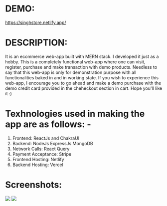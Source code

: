 # DEMO:
https://singhstore.netlify.app/


# DESCRIPTION:
It is an ecommerce web-app built with MERN stack. I developed it just as a hobby. This is a completely functional web-app where one can visit, register, purchase and make transaction with demo products. Needless to say that this web-app is only for demonstration purpose with all functionalities baked in and in working state. If you wish to experience this web-app, I encourage you to go ahead and make a demo purchase with the demo credit card provided in the cheheckout section in cart.
Hope you'll like it :)

# Texhnologies used in making the app are as follows: -
1. Frontend: ReactJs and ChakraUI
2. Backend: NodeJs ExpressJs MongoDB
3. Network Calls: React Query
4. Payment Acceptance: Stripe
5. Frontend Hosting: Netlify
7. Backend Hosting: Vercel 

# Screenshots:

<img src="src/screenshot/Screenshot1.png"/>
<img src="src/screenshot/Screenshot2.png"/>
